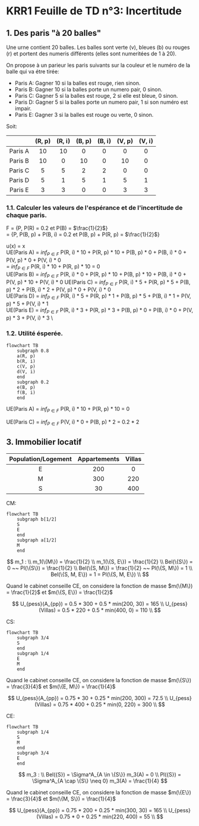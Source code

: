 # KRR1 Feuille de TD n°3: Incertitude

## 1. Des paris "à 20 balles"

Une urne contient 20 balles. Les balles sont verte (v), bleues (b) ou rouges (r) et portent des numeris différents (elles sont numeritées de 1 à 20).

On propose à un parieur les paris suivants sur la couleur et le numéro de la balle qui va étre tirée:

- Paris A: Gagner 10 si la balles est rouge, rien sinon.
- Paris B: Gagner 10 si la balles porte un numero pair, 0 sinon.
- Paris C: Gagner 5 si la balles est rouge, 2 si elle est bleue, 0 sinon.
- Paris D: Gagner 5 si la balles porte un numero pair, 1 si son numéro est impair.
- Paris E: Gagner 3 si la balles est rouge ou verte, 0 sinon.

Soit:

|         | (R, p) | (R, i) | (B, p) | (B, i) | (V, p) | (V, i) |
| :-----: | :----: | :----: | :----: | :----: | :----: | :----: |
| Paris A |   10   |   10   |   0    |   0    |   0    |   0    |
| Paris B |   10   |   0    |   10   |   0    |   10   |   0    |
| Paris C |   5    |   5    |   2    |   2    |   0    |   0    |
| Paris D |   5    |   1    |   5    |   1    |   5    |   1    |
| Paris E |   3    |   3    |   0    |   0    |   3    |   3    |

### 1.1. Calculer les valeurs de l'espérance et de l'incertitude de chaque paris.

F = {P, P(R) = 0.2 et P(B) = $\frac{1}{2}$} \
 = {P, P(B, p) + P(B, i) = 0.2 et P(B, p) + P(R, p) = $\frac{1}{2}$}

u(x) = x \
UE(Paris A) = $inf_{P \in F}$ P(R, i) \* 10 + P(R, p) \* 10 + P(B, p) \* 0 + P(B, i) \* 0 + P(V, p) \* 0 + P(V, i) \* 0 \
 = $inf_{P \in F}$ P(R, i) \* 10 + P(R, p) \* 10 = 0 \
UE(Paris B) = $inf_{P \in F}$ P(R, i) \* 0 + P(R, p) \* 10 + P(B, p) \* 10 + P(B, i) \* 0 + P(V, p) \* 10 + P(V, i) \* 0
UE(Paris C) = $inf_{P \in F}$ P(R, i) \* 5 + P(R, p) \* 5 + P(B, p) \* 2 + P(B, i) \* 2 + P(V, p) \* 0 + P(V, i) \* 0 \
UE(Paris D) = $inf_{P \in F}$ P(R, i) \* 5 + P(R, p) \* 1 + P(B, p) \* 5 + P(B, i) \* 1 + P(V, p) \* 5 + P(V, i) \* 1 \
UE(Paris E) = $inf_{P \in F}$ P(R, i) \* 3 + P(R, p) \* 3 + P(B, p) \* 0 + P(B, i) \* 0 + P(V, p) \* 3 + P(V, i) \* 3 \

### 1.2. Utilité ésperée.

```mermaid
flowchart TB
    subgraph 0.8
    a(R, p)
    b(R, i)
    c(V, p)
    d(V, i)
    end
    subgraph 0.2
    e(B, p)
    f(B, i)
    end
```

UE(Paris A) = $inf_{P \in F}$ P(R, i) \* 10 + P(R, p) \* 10 = 0

UE(Paris C) = $inf_{P \in F}$ P(V, i) \* 0 + P(B, p) \* 2 = 0.2 \* 2

## 3. Immobilier locatif

| Population/Logement | Appartements | Villas |
| :-----------------: | :----------: | :----: |
|          E          |     200      |   0    |
|          M          |     300      |  220   |
|          S          |      30      |  400   |

CM:

```mermaid
flowchart TB
    subgraph b[1/2]
    S
    E
    end
    subgraph a[1/2]
    M
    end
```

$$
    m_1 : \\
    m_1(\{M\}) = \frac{1}{2} \\ m_1(\{S, E\}) = \frac{1}{2} \\
    Bel(\{S\}) = 0 ~~ Pl(\{S\}) = \frac{1}{2} \\
    Bel(\{S, M\}) = \frac{1}{2} ~~ Pl(\{S, M\}) = 1  \\
    Bel(\{S, M, E\}) = 1 = Pl(\{S, M, E\}) \\
$$

Quand le cabinet conseille CE, on considere la fonction de masse $m(\{M\}) = \frac{1}{2}$ et $m(\{S, E\}) = \frac{1}{2}$

$$
    U_{pess}(A_{pp}) = 0.5 * 300 + 0.5 * min(200, 30) = 165 \\
    U_{pess}(Villas) = 0.5 * 220 + 0.5 * min(400, 0)  = 110 \\
$$

CS:

```mermaid
flowchart TB
    subgraph 3/4
    S
    end
    subgraph 1/4
    E
    M
    end
```

Quand le cabinet conseille CE, on considere la fonction de masse $m(\{S\}) = \frac{3}{4}$ et $m(\{E, M\}) = \frac{1}{4}$

$$
    U_{pess}(A_{pp}) = 0.75 * 30 + 0.25 * min(200, 300) = 72.5 \\
    U_{pess}(Villas) = 0.75 * 400 + 0.25 * min(0, 220)  = 300 \\
$$

CE:

```mermaid
flowchart TB
    subgraph 1/4
    S
    M
    end
    subgraph 3/4
    E
    end
```

$$
    m_3 : \\
    Bel({S}) = \Sigma^A_{A \in \{S\}} m_3(A) = 0  \\
    Pl({S}) = \Sigma^A_{A \cap \{S\} \neq 0} m_3(A) = \frac{1}{4}
$$

Quand le cabinet conseille CE, on considere la fonction de masse $m(\{E\}) = \frac{3}{4}$ et $m(\{M, S\}) = \frac{1}{4}$

$$
    U_{pess}(A_{pp}) = 0.75 * 200 + 0.25 * min(300, 30) = 165 \\
    U_{pess}(Villas) = 0.75 * 0 + 0.25 * min(220, 400)  = 55 \\
$$
